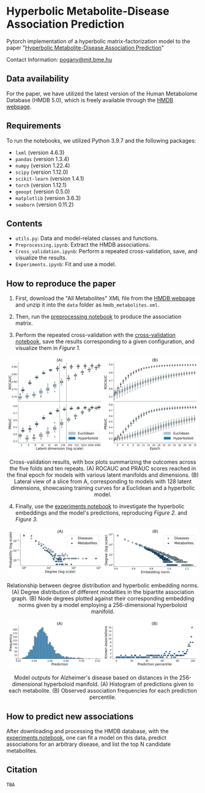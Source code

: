 # Hyperbolic Metabolite-Disease Association Prediction

Pytorch implementation of a hyperbolic matrix-factorization model to the paper "[Hyperbolic Metabolite-Disease Association Prediction](https://www.esann.org/sites/default/files/proceedings/2024/ES2024-29.pdf)"

Contact Information: pogany@mit.bme.hu

## Data availability

For the paper, we have utilized the latest version of the Human Metabolome Database (HMDB 5.0), which is freely available through the [HMDB webpage](https://hmdb.ca/).

## Requirements

To run the notebooks, we utilized Python 3.9.7 and the following packages:
- `lxml` (version 4.6.3)
- `pandas` (version 1.3.4)
- `numpy` (version 1.22.4)
- `scipy` (version 1.12.0)
- `scikit-learn` (version 1.4.1)
- `torch` (version 1.12.1)
- `geoopt` (version 0.5.0)
- `matplotlib` (version 3.6.3)
- `seaborn` (version 0.11.2)

## Contents

- `utils.py`: Data and model-related classes and functions.
- `Preprocessing.ipynb`: Extract the HMDB associations.
- `Cross_validation.ipynb`: Perform a repeated cross-validation, save, and visualize the results.
- `Experiments.ipynb`: Fit and use a model.

## How to reproduce the paper

1. First, download the "All Metabolites" XML file from the [HMDB webpage](https://hmdb.ca/downloads) and unzip it into the `data` folder as `hmdb_metabolites.xml`.

2. Then, run the [preprocessing notebook](Preprocessing.ipynb) to produce the association matrix.

3. Perform the repeated cross-validation with the [cross-validation notebook](Cross_validation.ipynb), save the results corresponding to a given configuration, and visualize them in *Figure 1.*
<div style="text-align:center">
<img width="250" src="results/Fig1a.jpg" /><img width="250" src="results/Fig1b.jpg" />
<p>Cross-validation results, with box plots summarizing the outcomes across the five folds and ten repeats. (A) ROCAUC and PRAUC scores reached in the final epoch for models with various latent manifolds and dimensions. (B) Lateral view of a slice from A, corresponding to models with 128 latent dimensions, showcasing training curves for a Euclidean and a hyperbolic model.</p>
</div>

4. Finally, use the [experiments notebook](Experiments.ipynb) to investigate the hyperbolic embeddings and the model's predictions, reproducing *Figure 2.* and *Figure 3.*
<div style="text-align:center">
<img width="250" src="results/Fig2a.jpg" /><img width="250" src="results/Fig2b.jpg" />
<p>Relationship between degree distribution and hyperbolic embedding norms. (A) Degree distribution of different modalities in the bipartite association graph. (B) Node degrees plotted against their corresponding embedding norms given by a model employing a 256-dimensional hyperboloid manifold.</p>
<img width="250" src="results/Fig3a.jpg" /><img width="250" src="results/Fig3b.jpg" />
<p>Model outputs for Alzheimer's disease based on distances in the 256-dimensional hyperboloid manifold. (A) Histogram of predictions given to each metabolite. (B) Observed association frequencies for each prediction percentile.</p>
</div>

## How to predict new associations

After downloading and processing the HMDB database, with the [experiments notebook](Experiments.ipynb), one can fit a model on this data, predict associations for an arbitrary disease, and list the top N candidate metabolites.

## Citation   
```
TBA
``` 
